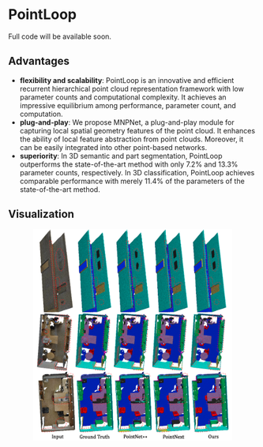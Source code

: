 # PointLoop
Full code will be available soon.

## Advantages
- **flexibility and scalability**: PointLoop is an innovative and efficient recurrent hierarchical point cloud representation framework with low parameter counts and computational complexity. It achieves an impressive equilibrium among performance, parameter count, and computation.
- **plug-and-play**: We propose MNPNet, a plug-and-play module for capturing local spatial geometry features of the point cloud. It enhances the ability of local feature abstraction from point clouds. Moreover, it can be easily integrated into other point-based networks.
- **superiority**: In 3D semantic and part segmentation, PointLoop outperforms the state-of-the-art method with only 7.2% and 13.3% parameter counts, respectively. In 3D classification, PointLoop achieves comparable performance with merely 11.4% of the parameters of the state-of-the-art method.

## Visualization
<p align="center">
<img src="doc/pic/vis.png" width=80% class="center">
</p>
